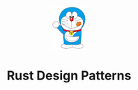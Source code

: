 <p align="center">
  <img src="/doraemon.png" height="100">
  <h1 align="center">
    Rust Design Patterns
  </h1>
</p>
